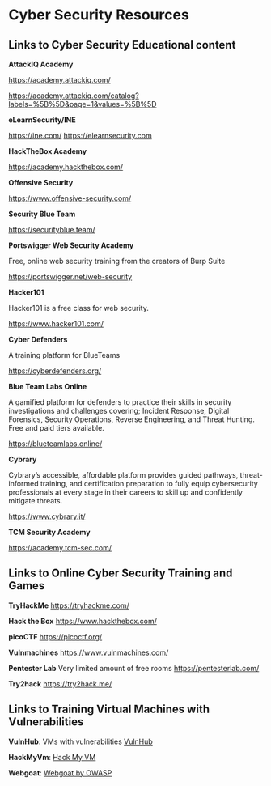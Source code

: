# **Cyber Security Resources**

## **Links to Cyber Security Educational content**

**AttackIQ Academy**

https://academy.attackiq.com/

https://academy.attackiq.com/catalog?labels=%5B%5D&page=1&values=%5B%5D

**eLearnSecurity/INE**

https://ine.com/
https://elearnsecurity.com

**HackTheBox Academy**

https://academy.hackthebox.com/

**Offensive Security**

https://www.offensive-security.com/

**Security Blue Team**

https://securityblue.team/

**Portswigger Web Security Academy**

Free, online web security training from the creators of Burp Suite

https://portswigger.net/web-security

**Hacker101**

Hacker101 is a free class for web security.

https://www.hacker101.com/

**Cyber Defenders**

A training platform for  BlueTeams

https://cyberdefenders.org/

**Blue Team Labs Online**

A gamified platform for defenders to practice their skills in security investigations and challenges covering; Incident Response, Digital Forensics, Security Operations, Reverse Engineering, and Threat Hunting.  
Free and paid tiers available.

https://blueteamlabs.online/

**Cybrary**

Cybrary’s accessible, affordable platform provides guided pathways, threat-informed training, and certification preparation to fully equip cybersecurity professionals at every stage in their careers to skill up and confidently mitigate threats.

https://www.cybrary.it/

**TCM Security Academy**

https://academy.tcm-sec.com/


## **Links to Online Cyber Security Training and Games**

**TryHackMe**
https://tryhackme.com/

**Hack the Box**
https://www.hackthebox.com/

**picoCTF**
https://picoctf.org/

**Vulnmachines**
https://www.vulnmachines.com/

**Pentester Lab**
Very limited amount of free rooms
https://pentesterlab.com/

**Try2hack**
https://try2hack.me/


## **Links to Training Virtual Machines with Vulnerabilities**

**VulnHub**:
VMs with vulnerabilities
<a href="https://www.vulnhub.com/" target="_blank">VulnHub</a>

**HackMyVm**:
<a href="https://hackmyvm.eu/" target="_blank">Hack My VM</a>

**Webgoat**:
<a href="https://owasp.org/www-project-webgoat/" target="_blank">Webgoat by OWASP</a>
